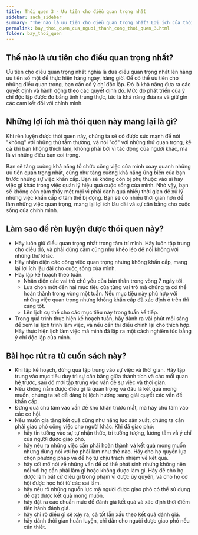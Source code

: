 ```yaml
---
title: Thói quen 3 - Ưu tiên cho điều quan trọng nhất
sidebar: sach_sidebar
summary: "Thế nào là ưu tiên cho điều quan trọng nhất? Lợi ích của thói quen này là gì? Làm thế nào để rèn luyện được thói quen này?"
permalink: bay_thoi_quen_cua_nguoi_thanh_cong_thoi_quen_3.html
folder: bay_thoi_quen
---
```


## Thế nào là ưu tiên cho điều quan trọng nhất?


Ưu tiên cho điều quan trọng nhất nghĩa là đưa điều quan trọng nhất lên hàng ưu tiên số một để thực hiện hàng ngày, hàng giờ.
Để có thể ưu tiên cho những điều quan trọng, bạn cần có ý chí độc lập. Đó là khả năng đưa ra các quyết định và hành động theo các quyết định đó. Mức độ phát triển của ý chí độc lập được đo bằng tính trung thực, tức là khả năng đưa ra và giữ gìn các cam kết đối với chính mình.

## Những lợi ích mà thói quen này mang lại là gì?


Khi rèn luyện được thói quen này, chúng ta sẽ có được sức mạnh để nói "không" với những thứ tầm thường, và nói "có" với những thứ quan trọng, kể cả khi bạn không thích làm, không phải bởi vì tác động của người khác, mà là vì những điều bạn coi trọng.

Bạn sẽ tăng cường khả năng tổ chức công việc của mình xoay quanh những ưu tiên quan trọng nhất, cũng như tăng cường khả năng ứng biến của bạn trước những sự việc khẩn cấp. Bạn sẽ không còn bị phụ thuộc vào ai hay việc gì khác trong việc quản lý hiệu quả cuộc sống của mình. Nhờ vậy, bạn sẽ không còn cảm thấy mệt mỏi vì phải dành quá nhiều thời gian để xử lý những việc khẩn cấp ở tâm thế bị động. Bạn sẽ có nhiều thời gian hơn để làm những việc quan trọng, mang lại lợi ích lâu dài và sự cân bằng cho cuộc sống của chính mình.


## Làm sao để rèn luyện được thói quen này?

- Hãy luôn giữ điều quan trọng nhất trong tâm trí mình. Hãy luôn tập trung cho điều đó, và phải dũng cảm cũng như khéo léo để nói không với những thứ khác.
- Hãy nhận diện các công việc quan trọng nhưng không khẩn cấp, mang lại lợi ích lâu dài cho cuộc sống của mình.
- Hãy lập kế hoạch theo tuần.
    - Nhận diện các vai trò chủ yếu của bản thân trong vòng 7 ngày tới.
    - Lựa chọn một đến hai mục tiêu của từng vai trò mà chúng ta có thể hoàn thành trong vòng một tuần. Nếu mục tiêu này phù hợp với những việc quan trọng nhưng không khẩn cấp đã xác định ở trên thì càng tốt.
    - Lên lịch cụ thể cho các mục tiêu này trong tuần kế tiếp.
- Trong quá trình thực hiện kế hoạch tuần, hãy dành ra vài phút mỗi sáng để xem lại lịch trình làm việc, và nếu cần thì điều chỉnh lại cho thích hợp. Hãy thực hiện lịch làm việc mà mình đã lập ra một cách nghiêm túc bằng ý chí độc lập của mình.


## Bài học rút ra từ cuốn sách này?


- Khi lập kế hoạch, đừng quá tập trung vào sự việc và thời gian. Hãy tập trung vào mục tiêu duy trì sự cân bằng giữa thành tích và các mối quan hệ trước, sau đó mới tập trung vào vấn đề sự việc và thời gian.
- Nếu không nắm được điều gì là quan trọng và đâu là kết quả mong muốn, chúng ta sẽ dễ dàng bị lệch hướng sang giải quyết các vấn đề khẩn cấp.
- Đừng quá chú tâm vào vấn đề khó khăn trước mắt, mà hãy chú tâm vào các cơ hội.
- Nếu muốn gia tăng kết quả cũng như năng lực sản xuất, chúng ta cần phải giao phó công việc cho người khác. Khi đã giao phó:
    - hãy tin tưởng vào sự tự nhận thức, trí tưởng tượng, lương tâm và ý chí của người được giao phó.
    - hãy nêu ra những việc cần phải hoàn thành và kết quả mong muốn nhưng đừng nói với họ phải làm như thế nào. Hãy cho họ quyền lựa chọn phương pháp và để họ tự chịu trách nhiệm về kết quả.
    - hãy cởi mở nói về những vấn đề có thể phát sinh nhưng không nên nói với họ cần phải làm gì hoặc không được làm gì. Hãy để cho họ được làm bất cứ điều gì trong phạm vi được ủy quyền, và cho họ cơ hội được học hỏi từ các sai lầm.
    - hãy nêu rõ những nguồn lực mà người được giao phó có thể sử dụng để đạt được kết quả mong muốn.
    - hãy đặt ra các chuẩn mức để đánh giá kết quả và xác định thời điểm tiến hành đánh giá.
    - hãy chỉ rõ điều gì sẽ xảy ra, cả tốt lẫn xấu theo kết quả đánh giá.
    - hãy dành thời gian huấn luyện, chỉ dẫn cho người được giao phó nếu cần thiết.
